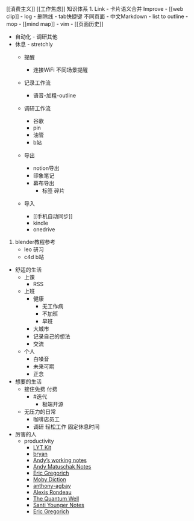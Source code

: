 [[消费主义]]
[[工作焦虑]]
知识体系
	1. Link
		- 卡片语义合并
	Improve
		- [[web clip]]
		- log
			- 删除线
		- tab快捷键 不同页面
		- 中文Markdown
		- list to outline
		- mop
		- [[mind map]]
		- vim 
		- [[页面历史]]
- 自动化
		- 调研其他
- 休息
		- stretchly
	- 提醒
		- 连接WiFi  不同场景提醒
	- 记录工作流
		- 语音-加粗-outline
	- 调研工作流
		- 谷歌
		- pin
		- 油管
		- b站
	
	- 导出
		- notion导出
		- 印象笔记
		- 幕布导出
			- 标签 碎片
	- 导入
		- [[手机自动同步]]
		- kindle
		- onedrive
1. blender教程参考
	- leo 研习
	- c4d b站

- 舒适的生活
	- 上课
		- RSS
	- 上班
		- 健康
			- 无工作病
			- 不加班
			- 早班
		- 大城市
		- 记录自己的想法
		- 交流
	- 个人
		- 白噪音
		- 未来可期
		- 正念
- 想要的生活
	- 接住免费 付费 
		- #迭代
			- 极端开源
	- 无压力的日常
		- 咖啡店员工
		- 调研 轻松工作 固定休息时间
- 厉害的人
	- productivity
		- [LYT Kit](https://publish.obsidian.md/lyt-kit/_Start+Here)
		- [bryan](https://publish.obsidian.md/bryan-jenks/INDEX)
		- [Andyʼs working notes](https://notes.andymatuschak.org/About_these_notes)
		- [Andy Matuschak Notes](https://publish.obsidian.md/andymatuschak/About+these+notes)
		- [Eric Gregorich](https://ericgregorich.com/)
		- [Moby Diction](https://publish.obsidian.md/mobydiction/%C2%A7+Creativity)
		- [anthony-agbay](https://publish.obsidian.md/anthony-agbay/content/%F0%9F%91%8B%F0%9F%8F%BD+Welcome)
		- [Alexis Rondeau](https://publish.obsidian.md/alexisrondeau/Welcome+to+my+digital+garden)
		- [The Quantum Well](https://publish.obsidian.md/myquantumwell/Welcome+to+The+Quantum+Well!)
		- [Santi Younger Notes](https://publish.obsidian.md/santi/welcome)
		- [Eric Gregorich](https://publish.obsidian.md/ericgregorich/Home)






